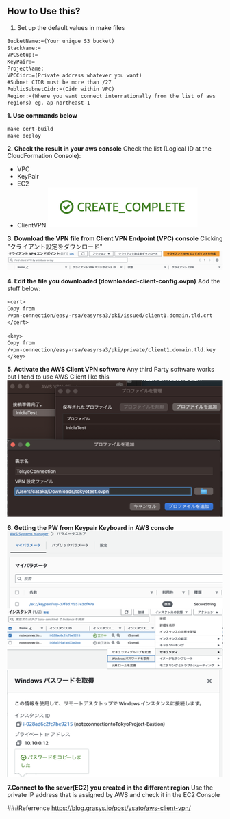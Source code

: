 ## How to Use this?

1. Set up the default values in make files
```
BucketName:=(Your unique S3 bucket)
StackName:=
VPCSetup:=
KeyPair:=
ProjectName:
VPCCidr:=(Private address whatever you want)
#Subnet CIDR must be more than /27
PublicSubnetCidr:=(Cidr within VPC)
Region:=(Where you want connect internationally from the list of aws regions) eg. ap-northeast-1
```
**1. Use commands below**
```
make cert-build
make deploy
```
**2. Check the result in your aws console**
Check the list (Logical ID at the CloudFormation Console):
- VPC
- KeyPair
- EC2
- ClientVPN
![test](./images/cfnstatus.png)

**3. Download the VPN file from Client VPN Endpoint (VPC) console**
Clicking "クライアント設定をダウンロード"
![VPNfile](./images/vpnfile.png)

**4. Edit the file you downloaded (downloaded-client-config.ovpn)**
Add the stuff below:
```
<cert>
Copy from
/vpn-connection/easy-rsa/easyrsa3/pki/issued/client1.domain.tld.crt
</cert>

<key>
Copy from
/vpn-connection/easy-rsa/easyrsa3/pki/private/client1.domain.tld.key
</key>
```
**5. Activate the AWS Client VPN software**
Any third Party software works but I tend to use AWS Client like this
![vpnsoft](./images/vpnfilesetup.png)

**6. Getting the PW from Keypair Keyboard in AWS console**
![ssmcheck](./images/ssmcheck.png)
![windowspw](./images/windowspw.png)
![windowspw2](./images/windowspw2.png)

**7.Connect to the sever(EC2) you created in the different region**
Use the private IP address that is assigned by AWS and check it in the EC2 Console

###Referrence
https://blog.grasys.io/post/ysato/aws-client-vpn/

